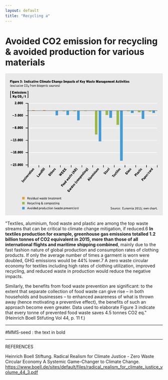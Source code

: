 ```yaml
---
layout: default
title: "Recycling a"
---
```


# Avoided CO2 emission for recycling & avoided production for various materials 

![](media/cleanshot_2023-11-04-at-09-35-22@2x.png)

"Textiles, aluminium, food waste and plastic are among the top waste streams that can be critical to climate change mitigation, if reduced.6 **In textiles production for example, greenhouse gas emissions totalled 1.2 billion tonnes of CO2 equivalent in 2015, more than those of all international flights and maritime shipping combined**, mainly due to the fast fashion nature of global production and consumption rates of clothing products. If only the average number of times a garment is worn were doubled, GHG emissions would be 44% lower.7 A zero waste circular economy for textiles including high rates of clothing utilization, improved recycling, and reduced waste in production would reduce the negative impacts.

Similarly, the benefits from food waste prevention are significant: to the extent that separate collection of food waste can give rise – in both households and businesses – to enhanced awareness of what is thrown away (hence motivating a preventive effect), the benefits of such an approach become even greater. Data used to elaborate Figure 3 indicate that every tonne of prevented food waste saves 4.5 tonnes CO2 eq." (Heinrich Boell Stifuting Vol 44, p. 11 f.)

________
#MMS-seed : the text in bold
________
REFERENCES

Heinrich Boell Stiftung. Radical Realism for Climate Justice - Zero Waste Circular Economy A Systemic Game-Changer to Climate Change. https://www.boell.de/sites/default/files/radical_realism_for_climate_justice_volume_44_3.pdf